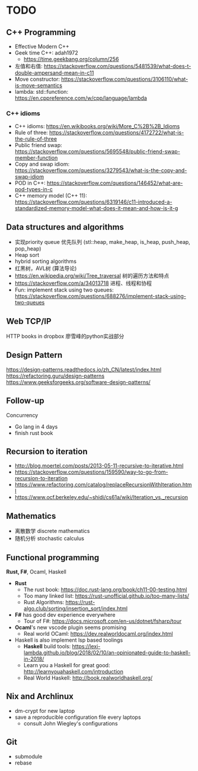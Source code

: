# TODO

## C++ Programming

- Effective Modern C++
- Geek time C++: adah1972
  - https://time.geekbang.org/column/256
- 左值和右值:                https://stackoverflow.com/questions/5481539/what-does-t-double-ampersand-mean-in-c11
- Move constructor: https://stackoverflow.com/questions/3106110/what-is-move-semantics
- lambda: std::function:     https://en.cppreference.com/w/cpp/language/lambda

### C++ idioms

- C++ idioms: https://en.wikibooks.org/wiki/More_C%2B%2B_Idioms
- Rule of three:             https://stackoverflow.com/questions/4172722/what-is-the-rule-of-three
- Public friend swap:        https://stackoverflow.com/questions/5695548/public-friend-swap-member-function
- Copy and swap idiom:       https://stackoverflow.com/questions/3279543/what-is-the-copy-and-swap-idiom
- POD in C++:                https://stackoverflow.com/questions/146452/what-are-pod-types-in-c
- C++ memory model (C++ 11): https://stackoverflow.com/questions/6319146/c11-introduced-a-standardized-memory-model-what-does-it-mean-and-how-is-it-g

## Data structures and algorithms

- 实现priority queue 优先队列 (stl::heap, make_heap, is_heap, push_heap, pop_heap)
- Heap sort
- hybrid sorting algorithms
- 红黑树，AVL树 (算法导论)
- https://en.wikipedia.org/wiki/Tree_traversal 树的遍历方法和特点
- https://stackoverflow.com/a/34013718 进程、线程和协程
- Fun: implement stack using two queues: https://stackoverflow.com/questions/688276/implement-stack-using-two-queues

## Web TCP/IP

HTTP books in dropbox
廖雪峰的python实战部分

## Design Pattern

https://design-patterns.readthedocs.io/zh_CN/latest/index.html
https://refactoring.guru/design-patterns
https://www.geeksforgeeks.org/software-design-patterns/

## Follow-up

Concurrency
  - Go lang in 4 days
  - finish rust book

## Recursion to iteration

- http://blog.moertel.com/posts/2013-05-11-recursive-to-iterative.html
- https://stackoverflow.com/questions/159590/way-to-go-from-recursion-to-iteration
- https://www.refactoring.com/catalog/replaceRecursionWithIteration.html
- https://www.ocf.berkeley.edu/~shidi/cs61a/wiki/Iteration_vs._recursion

## Mathematics

- 离散数学 discrete mathematics
- 随机分析 stochastic calculus


## Functional programming

**Rust, F#**, Ocaml, Haskell
- **Rust**
  - The rust book: https://doc.rust-lang.org/book/ch11-00-testing.html
  - Too many linked list: https://rust-unofficial.github.io/too-many-lists/
  - Rust Algorithms: https://rust-algo.club/sorting/insertion_sort/index.html
- **F#** has good dev experience everywhere
  - Tour of F#: https://docs.microsoft.com/en-us/dotnet/fsharp/tour
- **Ocaml**'s new vscode plugin seems promising
  - Real world OCaml: https://dev.realworldocaml.org/index.html
- Haskell is also implement lsp based toolings
  - **Haskell** build tools: https://lexi-lambda.github.io/blog/2018/02/10/an-opinionated-guide-to-haskell-in-2018/
  - Learn you a Haskell for great good: http://learnyouahaskell.com/introduction
  - Real World Haskell: http://book.realworldhaskell.org/

## Nix and Archlinux

- dm-crypt for new laptop
- save a reproducible configuration file every laptops
  - consult John Wiegley's configurations

## Git

- submodule
- rebase
